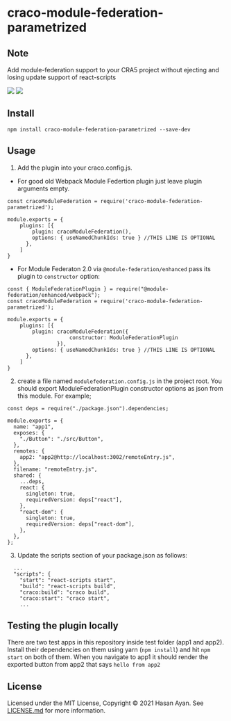 # craco-module-federation-parametrized

## Note

Add module-federation support to your CRA5 project without ejecting and losing update support of react-scripts

![](https://img.shields.io/npm/v/craco-module-federation-parametrized.svg?style=flat)
![](https://img.shields.io/npm/dt/craco-module-federation-parametrized.svg?style=flat)

## Install

```
npm install craco-module-federation-parametrized --save-dev
```

## Usage

1. Add the plugin into your craco.config.js.

- For good old Webpack Module Federtion plugin just leave plugin arguments empty.

```
const cracoModuleFederation = require('craco-module-federation-parametrized');

module.exports = {
    plugins: [{
        plugin: cracoModuleFederation(),
        options: { useNamedChunkIds: true } //THIS LINE IS OPTIONAL
      },
    ]
}
```

- For Module Federaton 2.0 via `@module-federation/enhanced` pass its plugin to `constructor` option:

```
const { ModuleFederationPlugin } = require("@module-federation/enhanced/webpack");
const cracoModuleFederation = require('craco-module-federation-parametrized');

module.exports = {
    plugins: [{
        plugin: cracoModuleFederation({
					constructor: ModuleFederationPlugin
				}),
        options: { useNamedChunkIds: true } //THIS LINE IS OPTIONAL
      },
    ]
}
```


2. create a file named `modulefederation.config.js` in the project root. You should export ModuleFederationPlugin constructor options as json from this module. For example;

```
const deps = require("./package.json").dependencies;

module.exports = {
  name: "app1",
  exposes: {
    "./Button": "./src/Button",
  },
  remotes: {
    app2: "app2@http://localhost:3002/remoteEntry.js",
  },
  filename: "remoteEntry.js",
  shared: {
    ...deps,
    react: {
      singleton: true,
      requiredVersion: deps["react"],
    },
    "react-dom": {
      singleton: true,
      requiredVersion: deps["react-dom"],
    },
  },
};

```

3. Update the scripts section of your package.json as follows:

```
  ...
  "scripts": {
    "start": "react-scripts start",
    "build": "react-scripts build",
    "craco:build": "craco build",
    "craco:start": "craco start",
    ...
```

## Testing the plugin locally

There are two test apps in this repository inside test folder (app1 and app2). Install their dependencies on them using yarn (`npm install`) and hit `npm start` on both of them. When you navigate to app1 it should render the exported button from app2 that says `hello from app2`

## License

Licensed under the MIT License, Copyright ©️ 2021 Hasan Ayan. See [LICENSE.md](LICENSE) for more information.
